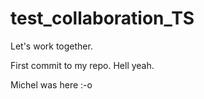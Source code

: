 # test_collaboration_TS
Let's work together.

First commit to my repo. Hell yeah.

Michel was here :-o
